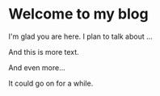 # Welcome to my blog

I'm glad you are here. I plan to talk about ...

And this is more text.

And even more...

It could go on for a while.
